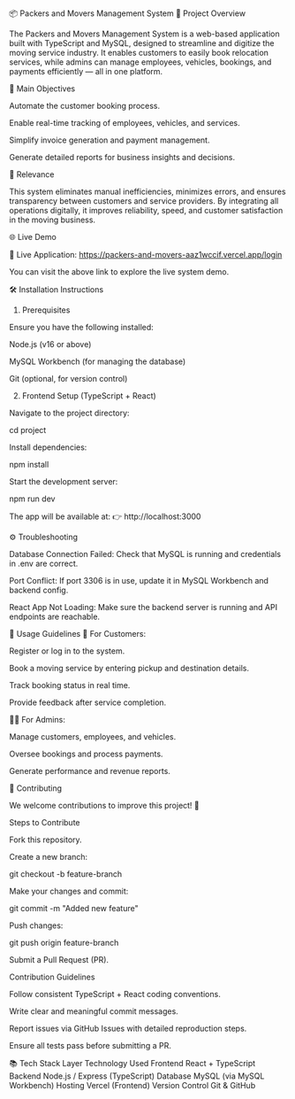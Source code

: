 📦 Packers and Movers Management System
🚀 Project Overview

The Packers and Movers Management System is a web-based application built with TypeScript and MySQL, designed to streamline and digitize the moving service industry.
It enables customers to easily book relocation services, while admins can manage employees, vehicles, bookings, and payments efficiently — all in one platform.

🎯 Main Objectives

Automate the customer booking process.

Enable real-time tracking of employees, vehicles, and services.

Simplify invoice generation and payment management.

Generate detailed reports for business insights and decisions.

🔑 Relevance

This system eliminates manual inefficiencies, minimizes errors, and ensures transparency between customers and service providers.
By integrating all operations digitally, it improves reliability, speed, and customer satisfaction in the moving business.

🌐 Live Demo

🚀 Live Application: https://packers-and-movers-aaz1wccif.vercel.app/login

You can visit the above link to explore the live system demo.

🛠️ Installation Instructions
1. Prerequisites

Ensure you have the following installed:

Node.js (v16 or above)

MySQL Workbench (for managing the database)

Git (optional, for version control)

2. Frontend Setup (TypeScript + React)

Navigate to the project directory:

cd project


Install dependencies:

npm install


Start the development server:

npm run dev


The app will be available at:
👉 http://localhost:3000

⚙️ Troubleshooting

Database Connection Failed:
Check that MySQL is running and credentials in .env are correct.

Port Conflict:
If port 3306 is in use, update it in MySQL Workbench and backend config.

React App Not Loading:
Make sure the backend server is running and API endpoints are reachable.

📖 Usage Guidelines
👤 For Customers:

Register or log in to the system.

Book a moving service by entering pickup and destination details.

Track booking status in real time.

Provide feedback after service completion.

👨‍💼 For Admins:

Manage customers, employees, and vehicles.

Oversee bookings and process payments.

Generate performance and revenue reports.

🤝 Contributing

We welcome contributions to improve this project! 🎉

Steps to Contribute

Fork this repository.

Create a new branch:

git checkout -b feature-branch


Make your changes and commit:

git commit -m "Added new feature"


Push changes:

git push origin feature-branch


Submit a Pull Request (PR).

Contribution Guidelines

Follow consistent TypeScript + React coding conventions.

Write clear and meaningful commit messages.

Report issues via GitHub Issues with detailed reproduction steps.

Ensure all tests pass before submitting a PR.

📚 Tech Stack
Layer	Technology Used
Frontend	React + TypeScript
Backend	Node.js / Express (TypeScript)
Database	MySQL (via MySQL Workbench)
Hosting	Vercel (Frontend)
Version Control	Git & GitHub
